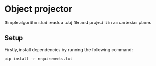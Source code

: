 # Object projector

Simple algorithm that reads a .obj file and project it in an cartesian plane.

## Setup
Firstly, install dependencies by running the following command:
```
pip install -r requirements.txt
```